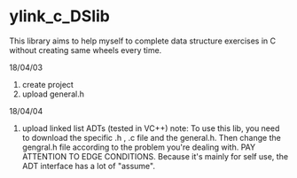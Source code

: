 # ylink_c_DSlib
This library aims to help myself to complete data structure exercises in C without creating same wheels every time.

18/04/03  
1. create project
2. upload general.h

18/04/04
1. upload linked list ADTs (tested in VC++)
note: To use this lib, you need to download the specific .h , .c file and the general.h. Then change the gengral.h file according to the problem you're dealing with. PAY ATTENTION TO EDGE CONDITIONS. Because it's mainly for self use, the ADT interface has a lot of "assume".
